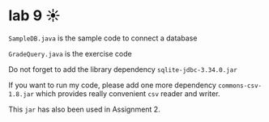 # lab 9 :sunny:

`SampleDB.java` is the sample code to connect a database

`GradeQuery.java` is the exercise code

Do not forget to add the library dependency `sqlite-jdbc-3.34.0.jar`

If you want to run my code, please add one more dependency `commons-csv-1.8.jar` which provides really convenient `csv` reader and writer. 

This `jar` has also been used in Assignment 2.

